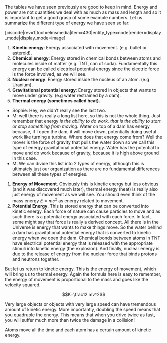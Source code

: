 The tables we have seen previously are good to keep in mind. Energy and power are not quantities we deal with as much as mass and length and so it is important to get a good grasp of some example numbers. Let us summarize the different type of energy we have seen so far:

[ciscode|rev=1|tool=elmsmedia|item=430|entity_type=node|render=display_mode|display_mode=image] 

1. **Kinetic energy**: Energy associated with movement. (e.g. bullet or asteroid).
2. **Chemical energy**: Energy stored in chemical bonds between atoms and molecules inside of matter (e.g. TNT, can of soda). Fundamentally this energy can be called electrical potential energy since the electric force is the force involved, as we will see.
3. **Nuclear energy**: Energy stored inside the nucleus of an atom. (e.g Uranium).
4. **Gravitational potential energy**: Energy stored in objects that wants to move under gravity. (e.g water restrained by a dam).
5. **Thermal energy (sometimes called heat).**

* Sophie: Hey, we didn’t really see the last two.
* M: well there is really a long list here, so this is not the whole thing. Just remember that energy _is the ability to do work, that is the ability to start or stop something from moving_. Water on top of a dam has energy because, if I open the dam, it will move down, potentially doing useful work like turning a turbine. Where does that energy come from? Well the mover is the force of gravity that pulls the water down so we call this type of energy gravitational potential energy. Water has the potential to move and do work because of gravity, because it is high above ground in this case.
* M: We can divide this list into 2 types of energy, although this is ultimately just our organization as there are no fundamental differences between all these types of energies.

1. **Energy of Movement**. Obviously this is kinetic energy but less obvious (and it was discovered much later), thermal energy (heat) is really also just energy of movement as we will see. You should even think of the mass energy $E=mc^2$ as energy related to movement.
2. **Potential Energy**. This is stored energy that can be converted into kinetic energy. Each force of nature can cause particles to move and as such there is a potential energy associated with each force. In fact, some might say that force is really a derived concept. All there is in the Universe is energy that wants to make things move. So the water behind a dam has gravitational potential energy that is converted to kinetic energy when we open the dam. Chemical bonds between atoms in TNT have electrical potential energy that is released with the appropriate stimuli into kinetic energy (the explosion). And finally, nuclear energy is due to the release of energy from the nuclear force that binds protons and neutrons together.

But let us return to kinetic energy. This is the energy of movement, which will bring us to thermal energy. Again the formula here is easy to remember, the energy of movement is proportional to the mass and goes like the velocity squared.

$$K=\frac12 mv^2$$

Very large objects or objects with very large speed can have tremendous amount of kinetic energy. More importantly, doubling the speed means that you quadruple the energy. This means that when you drive twice as fast, you will suffer much more than twice the damage in a collision!

Atoms move all the time and each atom has a certain amount of kinetic energy.